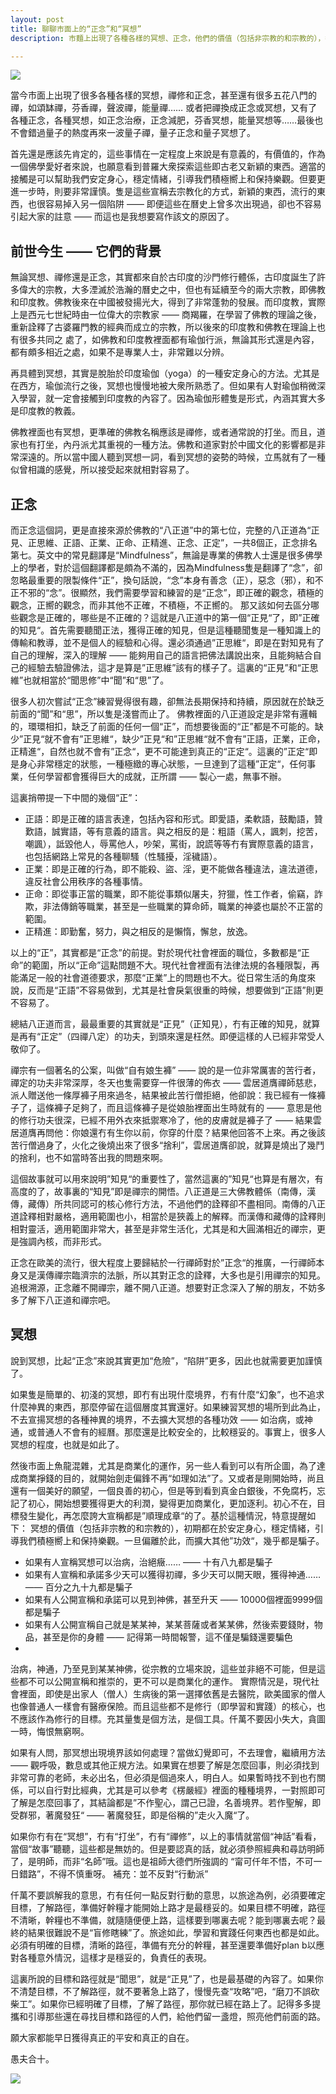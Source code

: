 ```yaml
---
layout: post
title: 聊聊市面上的“正念”和“冥想”
description: 市麵上出現了各種各樣的冥想、正念，他們的價值（包括非宗教的和宗教的），都在於安定身心，穩定情緒，引導我們積極嚮上和保持樂觀。一旦偏離於此，為了商業目的，擴大宣傳其他“功效”，甚至承諾其他“功效”，這幾乎都是騙子，必須謹慎對待了。

---
```


![](../images/2022-12-10-14-44-44.png)

當今市面上出現了很多各種各樣的冥想，禪修和正念，甚至還有很多五花八門的禪，如頌缽禪，芬香禪，聲波禪，能量禪…… 或者把禪換成正念或冥想，又有了各種正念，各種冥想，如正念治療，正念減肥，芬香冥想，能量冥想等……最後也不會錯過量子的熱度再來一波量子禪，量子正念和量子冥想了。

首先還是應該先肯定的，這些事情在一定程度上來說是有意義的，有價值的，作為一個佛學愛好者來說，也願意看到普羅大衆探索這些即古老又新穎的東西。適當的接觸是可以幫助我們安定身心，穩定情緒，引導我們積極嚮上和保持樂觀。但要更進一步時，則要非常謹慎。隻是這些宣稱去宗教化的方式，新穎的東西，流行的東西，也很容易掉入另一個陷阱 —— 即便這些在曆史上曾多次出現過，卻也不容易引起大家的註意 —— 而這也是我想要寫作該文的原因了。

## 前世今生 —— 它們的背景

無論冥想、禪修還是正念，其實都來自於古印度的沙門修行體係，古印度誕生了許多偉大的宗教，大多湮滅於浩瀚的曆史之中，但也有延續至今的兩大宗教，即佛教和印度教。佛教後來在中國被發揚光大，得到了非常蓬勃的發展。而印度教，實際上是西元七世紀時由一位偉大的宗教家 —— 商羯羅，在學習了佛教的理論之後，重新詮釋了古婆羅門教的經典而成立的宗教，所以後來的印度教和佛教在理論上也有很多共同之
處了，如佛教和印度教裡面都有瑜伽行派，無論其形式還是內容，都有頗多相近之處，如果不是專業人士，非常難以分辨。

再具體到冥想，其實是脫胎於印度瑜伽（yoga）的一種安定身心的方法。尤其是在西方，瑜伽流行之後，冥想也慢慢地被大衆所熟悉了。但如果有人對瑜伽稍微深入學習，就一定會接觸到印度教的內容了。因為瑜伽形體隻是形式，內涵其實大多是印度教的教義。

佛教裡面也有冥想，更準確的佛教名稱應該是禪修，或者通常說的打坐。而且，道家也有打坐，內丹派尤其重視的一種方法。佛教和道家對於中國文化的影響都是非常深遠的。所以當中國人聽到冥想一詞，看到冥想的姿勢的時候，立馬就有了一種似曾相識的感覺，所以接受起來就相對容易了。

## 正念

而正念這個詞，更是直接來源於佛教的“八正道”中的第七位，完整的八正道為“正見、正思維、正語、正業、正命、正精進、正念、正定”，一共8個正，正念排名第七。英文中的常見翻譯是“Mindfulness”，無論是專業的佛教人士還是很多佛學上的學者，對於這個翻譯都是頗為不滿的，因為Mindfulness隻是翻譯了“念”，卻忽略最重要的限製條件“正”，換句話說，“念”本身有善念（正），惡念（邪），和不正不邪的“念”。很顯然，我們需要學習和練習的是“正念”，即正確的觀念，積極的觀念，正嚮的觀念，而非其他不正確，不積極，不正嚮的。
那又該如何去區分哪些觀念是正確的，哪些是不正確的？這就是八正道中的第一個“正見“了，即”正確的知見“。首先需要聽聞正法，獲得正確的知見，但是這種聽聞隻是一種知識上的傳輸和教導，並不是個人的經驗和心得。還必須通過”正思維“，即是在對知見有了自己的理解，深入的理解 —— 能夠用自己的語言把佛法講說出來，且能夠結合自己的經驗去驗證佛法，這才是算是”正思維”該有的樣子了。這裏的“正見”和“正思維”也就相當於“聞思修”中“聞”和“思”了。

很多人初次嘗試“正念”練習覺得很有趣，卻無法長期保持和持續，原因就在於缺乏前面的“聞”和“思”，所以隻是淺嘗而止了。
佛教裡面的八正道設定是非常有邏輯的，環環相扣，缺乏了前面的任何一個“正”，而想要後面的“正”都是不可能的。缺少”正見“就不會有”正思維“，缺少”正見“和”正思維“就不會有”正語，正業，正命，正精進“，自然也就不會有”正念“，更不可能達到真正的“正定“。這裏的”正定“即是身心非常穩定的狀態，一種極緻的專心狀態，一旦達到了這種”正定“，任何事業，任何學習都會獲得巨大的成就，正所謂 —— 製心一處，無事不辦。

這裏捎帶提一下中間的幾個“正”：
* 正語：即是正確的語言表達，包括內容和形式。即愛語，柔軟語，鼓勵語，贊歎語，誠實語，等有意義的語言。與之相反的是：粗語（罵人，諷刺，挖苦，嘲諷），詆毀他人，辱罵他人，吵架，罵街，說謊等等冇有實際意義的語言，也包括網路上常見的各種聊騷（性騷擾，淫穢語）。
* 正業：即是正確的行為，即不能殺、盜、淫，更不能做各種違法，違法道德，違反社會公用秩序的各種事情。
* 正命：即從事正當的職業，即不能從事類似屠夫，狩獵，性工作者，偷竊，詐欺，非法傳銷等職業，甚至是一些職業的算命師，職業的神婆也屬於不正當的範圍。
* 正精進：即勤奮，努力，與之相反的是懶惰，懈怠，放逸。

以上的“正”，其實都是“正念”的前提。對於現代社會裡面的職位，多數都是“正命”的範圍，所以“正命”這點問題不大。現代社會裡面有法律法規的各種限製，再能滿足一般的社會道德要求，那麼“正業”上的問題也不大。從日常生活的角度來說，反而是“正語”不容易做到，尤其是社會戾氣很重的時候，想要做到“正語”則更不容易了。

總結八正道而言，最最重要的其實就是“正見”（正知見），冇有正確的知見，就算是再有“正定”（四禪八定）的功夫，到頭來還是枉然。即便這樣的人已經非常受人敬仰了。

禪宗有一個著名的公案，叫做“自有娘生褲” —— 說的是一位非常厲害的苦行者，禪定的功夫非常深厚，冬天也隻需要穿一件很薄的佈衣 —— 雲居道膺禪師慈悲，派人贈送他一條厚褲子用來過冬，結果被此苦行僧拒絕，他卻說：我已經有一條褲子了，這條褲子足夠了，而且這條褲子是從娘胎裡面出生時就有的 —— 意思是他的修行功夫很深，已經不用外衣來抵禦寒冷了，他的皮膚就是褲子了 —— 結果雲居道膺再問他：你娘還冇有生你以前，你穿的什麼？結果他回答不上來。再之後該苦行僧過身了，火化之後燒出來了很多“捨利”，雲居道膺卻說，就算是燒出了幾鬥的捨利，也不如當時答出我的問題來啊。

這個故事就可以用來說明”知見“的重要性了，當然這裏的”知見“也算是有層次，有高度的了，故事裏的“知見”即是禪宗的開悟。八正道是三大佛教體係（南傳，漢傳，藏傳）所共同認可的核心修行方法，不過他們的詮釋卻不盡相同。南傳的八正道詮釋相對嚴格，適用範圍也小，相當於是狹義上的解釋。而漢傳和藏傳的詮釋則相對靈活，適用範圍非常大，甚至是非常生活化，尤其是和大圓滿相近的禪宗，更是強調內核，而非形式。

正念在歐美的流行，很大程度上要歸結於一行禪師對於”正念“的推廣，一行禪師本身又是漢傳禪宗臨濟宗的法脈，所以其對正念的詮釋，大多也是引用禪宗的知見。追根溯源，正念離不開禪宗，離不開八正道。想要對正念深入了解的朋友，不妨多多了解下八正道和禪宗吧。

## 冥想

說到冥想，比起“正念”來說其實更加“危險”，“陷阱”更多，因此也就需要更加謹慎了。

如果隻是簡單的、初淺的冥想，即冇有出現什麼境界，冇有什麼“幻象”，也不追求什麼神異的東西，那麼停留在這個層度其實還好。如果練習冥想的場所到此為止，不去宣揚冥想的各種神異的境界，不去擴大冥想的各種功效 —— 如治病，或神通，或普通人不會有的經曆。那麼還是比較安全的，比較穩妥的。事實上，很多人冥想的程度，也就是如此了。

然後市面上魚龍混雜，尤其是商業化的運作，另一些人看到可以有所企圖，為了達成商業掙錢的目的，就開始劍走偏鋒不再“如理如法”了。又或者是剛開始時，尚且還有一個美好的願望，一個良善的初心，但是等到看到真金白銀後，不免腐朽，忘記了初心，開始想要獲得更大的利潤，變得更加商業化，更加逐利。初心不在，目標發生變化，再怎麼誇大宣稱都是”順理成章“的了。基於這種情況，特意提醒如下：
冥想的價值（包括非宗教的和宗教的），初期都在於安定身心，穩定情緒，引導我們積極嚮上和保持樂觀。一旦偏離於此，而擴大其他”功效“，幾乎都是騙子。

* 如果有人宣稱冥想可以治病，治絕癥…… —— 十有八九都是騙子
* 如果有人宣稱和承諾多少天可以獲得初禪，多少天可以開天眼，獲得神通…… —— 百分之九十九都是騙子
* 如果有人公開宣稱和承諾可以見到神佛，甚至升天 —— 10000個裡面9999個都是騙子
* 如果有人公開宣稱自己就是某某神，某某菩薩或者某某佛，然後索要錢財，物品，甚至是你的身體 —— 記得第一時間報警，這不僅是騙錢還要騙色
* 
治病，神通，乃至見到某某神佛，從宗教的立場來說，這些並非絕不可能，但是這些都不可以公開宣稱和推崇的，更不可以是商業化的運作。
實際情況是，現代社會裡面，即使是出家人（僧人）生病後的第一選擇依舊是去醫院，歐美國家的僧人也像普通人一樣會有醫療保險。而且這些都不是修行（即學習和實踐）的核心，也不應該作為修行的目標。充其量隻是個方法，是個工具。仟萬不要因小失大，貪圖一時，悔恨無窮啊。

如果有人問，那冥想出現境界該如何處理？當做幻覺即可，不去理會，繼續用方法 —— 觀呼吸，數息或其他正規方法。如果實在想要了解是怎麼回事，則必須找到非常可靠的老師，未必出名，但必須是個過來人，明白人。如果暫時找不到也冇關係，可以自行對比經典，尤其是可以參考《楞嚴經》裡面的種種境界，一對照即可了解是怎麼回事了，其結論都是”不作聖心，謂己已證，名善境界。若作聖解，即受群邪，著魔發狂“ —— 著魔發狂，即是俗稱的”走火入魔“了。

如果你冇有在“冥想”，冇有“打坐”，冇有“禪修”，以上的事情就當個“神話”看看，當個“故事”聽聽，這些都是無妨的。但是要認真的話，就必須參照經典和尋訪明師了，是明師，而非“名師”哦。這也是祖師大德們所強調的 “甯可仟年不悟，不可一日錯路”，不得不慎重呀。
補充：並不反對“行動派”

仟萬不要誤解我的意思，冇有任何一點反對行動的意思，以旅途為例，必須要確定目標，了解路徑，準備好幹糧才能開始上路才是最穩妥的。如果目標不明確，路徑不清晰，幹糧也不準備，就隨隨便便上路，這樣要到哪裏去呢？能到哪裏去呢？最終的結果很難說不是“盲修瞎練”了。旅途如此，學習和實踐任何東西也都是如此。必須有明確的目標，清晰的路徑，準備有充分的幹糧，甚至還要準備好plan b以應對各種意外情況，這樣才是穩妥的，負責任的表現。

這裏所說的目標和路徑就是“聞思”，就是“正見”了，也是最基礎的內容了。如果你不清楚目標，不了解路徑，就不要著急上路了，慢慢先查“攻略”吧，“磨刀不誤砍柴工”。如果你已經明確了目標，了解了路徑，那你就已經在路上了。記得多多提攜和引導那些還在尋找目標和路徑的人們，給他們留一盞燈，照亮他們前面的路。

願大家都能早日獲得真正的平安和真正的自在。

愚夫合十。


![](../images/signature.png)
